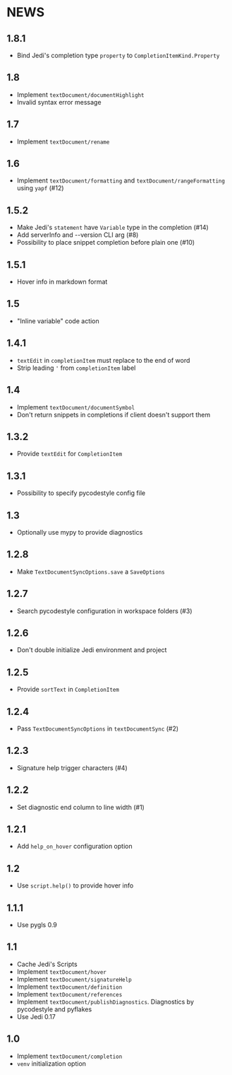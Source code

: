 # NEWS

## 1.8.1

- Bind Jedi's completion type `property` to `CompletionItemKind.Property`

## 1.8

- Implement `textDocument/documentHighlight`
- Invalid syntax error message

## 1.7

- Implement `textDocument/rename`

## 1.6

- Implement `textDocument/formatting` and `textDocument/rangeFormatting` using `yapf` (#12)

## 1.5.2

- Make Jedi's `statement` have `Variable` type in the completion (#14)
- Add serverInfo and --version CLI arg (#8)
- Possibility to place snippet completion before plain one (#10)

## 1.5.1

- Hover info in markdown format

## 1.5

- "Inline variable" code action

## 1.4.1

- `textEdit` in `completionItem` must replace to the end of word
- Strip leading `'` from `completionItem` label

## 1.4

- Implement `textDocument/documentSymbol`
- Don't return snippets in completions if client doesn't support them

## 1.3.2

- Provide `textEdit` for `CompletionItem`

## 1.3.1

- Possibility to specify pycodestyle config file

## 1.3

- Optionally use mypy to provide diagnostics

## 1.2.8

- Make `TextDocumentSyncOptions.save` a `SaveOptions`

## 1.2.7

- Search pycodestyle configuration in workspace folders (#3)

## 1.2.6

- Don't double initialize Jedi environment and project

## 1.2.5

- Provide `sortText` in `CompletionItem`

## 1.2.4

- Pass `TextDocumentSyncOptions` in `textDocumentSync` (#2)

## 1.2.3

- Signature help trigger characters (#4)

## 1.2.2

- Set diagnostic end column to line width (#1)

## 1.2.1

- Add `help_on_hover` configuration option

## 1.2

- Use `script.help()` to provide hover info

## 1.1.1

- Use pygls 0.9

## 1.1

- Cache Jedi's Scripts
- Implement `textDocument/hover`
- Implement `textDocument/signatureHelp`
- Implement `textDocument/definition`
- Implement `textDocument/references`
- Implement `textDocument/publishDiagnostics`. Diagnostics by pycodestyle and pyflakes
- Use Jedi 0.17

## 1.0

- Implement `textDocument/completion`
- `venv` initialization option
